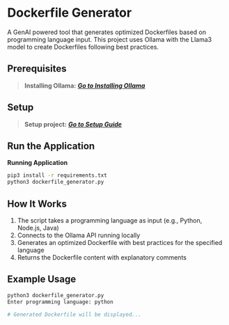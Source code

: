 # Dockerfile Generator

A GenAI powered tool that generates optimized Dockerfiles based on programming language input. This project uses Ollama with the Llama3 model to create Dockerfiles following best practices.


## Prerequisites

 > **Installing Ollama:** ***[Go to Installing Ollama](https://github.com/abcofdevops/aiops/blob/main/LLM/local_hosting_llm/README.md)***

## Setup

 > **Setup project:** ***[Go to Setup Guide](https://github.com/abcofdevops/aiops/edit/main/LLM/project/README.md)***


## Run the Application

**Running Application**
  ```bash
  pip3 install -r requirements.txt
  python3 dockerfile_generator.py
  ```

##  How It Works

1. The script takes a programming language as input (e.g., Python, Node.js, Java)
2. Connects to the Ollama API running locally
3. Generates an optimized Dockerfile with best practices for the specified language
4. Returns the Dockerfile content with explanatory comments


##  Example Usage

```bash
python3 dockerfile_generator.py
Enter programming language: python

# Generated Dockerfile will be displayed...
```
